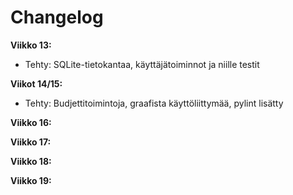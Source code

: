 # Changelog

**Viikko 13:**
- Tehty: SQLite-tietokantaa, käyttäjätoiminnot ja niille testit

**Viikot 14/15:**
- Tehty: Budjettitoimintoja, graafista käyttöliittymää, pylint lisätty

**Viikko 16:**

**Viikko 17:**

**Viikko 18:**

**Viikko 19:**
